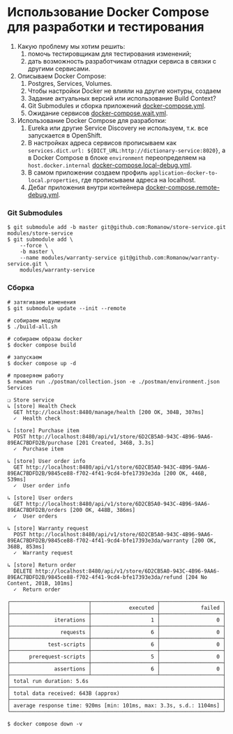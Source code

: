 # Использование Docker Compose для разработки и тестирования

1. Какую проблему мы хотим решить:
    1. помочь тестировщикам для тестирования изменений;
    2. дать возможность разработчикам отладки сервиса в связки с другими сервисами.
2. Описываем Docker Compose:
    1. Postgres, Services, Volumes.
    2. Чтобы настройки Docker не влияли на другие контуры, создаем
    3. Задание актуальных версий или использование Build Context?
    4. Git Submodules и сборка приложений [docker-compose.yml](docker-compose.yml).
    5. Ожидание сервисов [docker-compose.wait.yml](docker-compose.wait.yml).
3. Использование Docker Compose для разработки:
    1. Eureka или другие Service Discovery не используем, т.к. все запускается в OpenShift.
    2. В настройках адреса сервисов прописываем как `services.dict.url: ${DICT_URL:http://dictionary-service:8020}`, а в
       Docker Compose в блоке `environment` переопределяем
       на `host.docker.internal` [docker-compose.local-debug.yml](docker-compose.local-debug.yml).
    3. В самом приложении создаем профиль `application-docker-to-local.properties`, где прописываем адреса на localhost.
    3. Дебаг приложения внутри контейнера [docker-compose.remote-debug.yml](docker-compose.remote-debug.yml).

### Git Submodules

```shell
$ git submodule add -b master git@github.com:Romanow/store-service.git modules/store-service
$ git submodule add \
    --force \
    -b master \
    --name modules/warranty-service git@github.com:Romanow/warranty-service.git \
    modules/warranty-service
```

### Сборка

```shell
# затягиваем изменения
$ git submodule update --init --remote

# собираем модули
$ ./build-all.sh

# собираем образы docker
$ docker compose build

# запускаем
$ docker compose up -d

# проверяем работу
$ newman run ./postman/collection.json -e ./postman/environment.json
Services

❏ Store service
↳ [store] Health Check
  GET http://localhost:8480/manage/health [200 OK, 304B, 307ms]
  ✓  Health check

↳ [store] Purchase item
  POST http://localhost:8480/api/v1/store/6D2CB5A0-943C-4B96-9AA6-89EAC7BDFD2B/purchase [201 Created, 346B, 3.3s]
  ✓  Purchase item

↳ [store] User order info
  GET http://localhost:8480/api/v1/store/6D2CB5A0-943C-4B96-9AA6-89EAC7BDFD2B/9845ce88-f702-4f41-9cd4-bfe17393e3da [200 OK, 446B, 539ms]
  ✓  User order info

↳ [store] User orders
  GET http://localhost:8480/api/v1/store/6D2CB5A0-943C-4B96-9AA6-89EAC7BDFD2B/orders [200 OK, 448B, 386ms]
  ✓  User orders

↳ [store] Warranty request
  POST http://localhost:8480/api/v1/store/6D2CB5A0-943C-4B96-9AA6-89EAC7BDFD2B/9845ce88-f702-4f41-9cd4-bfe17393e3da/warranty [200 OK, 368B, 853ms]
  ✓  Warranty request

↳ [store] Return order
  DELETE http://localhost:8480/api/v1/store/6D2CB5A0-943C-4B96-9AA6-89EAC7BDFD2B/9845ce88-f702-4f41-9cd4-bfe17393e3da/refund [204 No Content, 201B, 101ms]
  ✓  Return order

┌─────────────────────────┬─────────────────────┬────────────────────┐
│                         │            executed │             failed │
├─────────────────────────┼─────────────────────┼────────────────────┤
│              iterations │                   1 │                  0 │
├─────────────────────────┼─────────────────────┼────────────────────┤
│                requests │                   6 │                  0 │
├─────────────────────────┼─────────────────────┼────────────────────┤
│            test-scripts │                   6 │                  0 │
├─────────────────────────┼─────────────────────┼────────────────────┤
│      prerequest-scripts │                   5 │                  0 │
├─────────────────────────┼─────────────────────┼────────────────────┤
│              assertions │                   6 │                  0 │
├─────────────────────────┴─────────────────────┴────────────────────┤
│ total run duration: 5.6s                                           │
├────────────────────────────────────────────────────────────────────┤
│ total data received: 643B (approx)                                 │
├────────────────────────────────────────────────────────────────────┤
│ average response time: 920ms [min: 101ms, max: 3.3s, s.d.: 1104ms] │
└────────────────────────────────────────────────────────────────────┘

$ docker compose down -v
```
